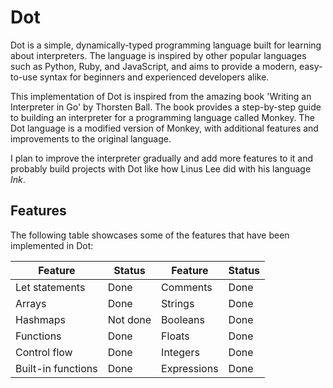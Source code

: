 # Dot

Dot is a simple, dynamically-typed programming language built for learning about interpreters. The language is inspired by other popular languages such as Python, Ruby, and JavaScript, and aims to provide a modern, easy-to-use syntax for beginners and experienced developers alike.

This implementation of Dot is inspired from the amazing book 'Writing an Interpreter in Go' by Thorsten Ball. The book provides a step-by-step guide to building an interpreter for a programming language called Monkey. The Dot language is a modified version of Monkey, with additional features and improvements to the original language.

I plan to improve the interpreter gradually and add more features to it and probably build projects with
Dot like how Linus Lee did with his language _Ink_.

## Features

The following table showcases some of the features that have been implemented in Dot:

| Feature            | Status   | Feature     | Status |
| ------------------ | -------- | ----------- | ------ |
| Let statements     | Done     | Comments    | Done   |
| Arrays             | Done     | Strings     | Done   |
| Hashmaps           | Not done | Booleans    | Done   |
| Functions          | Done     | Floats      | Done   |
| Control flow       | Done     | Integers    | Done   |
| Built-in functions | Done     | Expressions | Done   |
